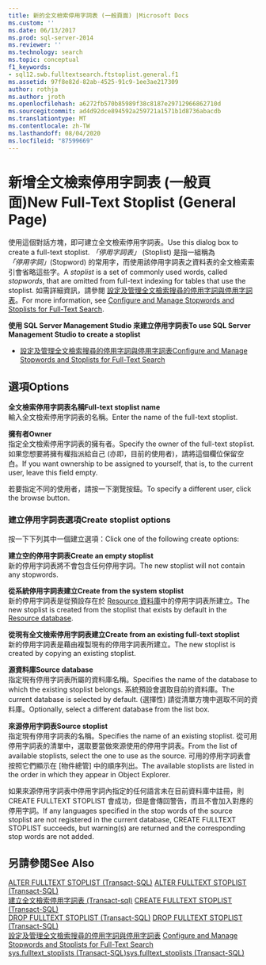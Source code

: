 ```yaml
---
title: 新的全文檢索停用字詞表 (一般頁面) |Microsoft Docs
ms.custom: ''
ms.date: 06/13/2017
ms.prod: sql-server-2014
ms.reviewer: ''
ms.technology: search
ms.topic: conceptual
f1_keywords:
- sql12.swb.fulltextsearch.ftstoplist.general.f1
ms.assetid: 97f8e82d-82ab-4525-91c9-1ee3ae217309
author: rothja
ms.author: jroth
ms.openlocfilehash: a6272fb570b85989f38c8187e29712966862710d
ms.sourcegitcommit: ad4d92dce894592a259721a1571b1d8736abacdb
ms.translationtype: MT
ms.contentlocale: zh-TW
ms.lasthandoff: 08/04/2020
ms.locfileid: "87599669"
---
```

# <a name="new-full-text-stoplist-general-page"></a><span data-ttu-id="88480-102">新增全文檢索停用字詞表 (一般頁面)</span><span class="sxs-lookup"><span data-stu-id="88480-102">New Full-Text Stoplist (General Page)</span></span>
  <span data-ttu-id="88480-103">使用這個對話方塊，即可建立全文檢索停用字詞表。</span><span class="sxs-lookup"><span data-stu-id="88480-103">Use this dialog box to create a full-text stoplist.</span></span> <span data-ttu-id="88480-104">*「停用字詞表」* (Stoplist) 是指一組稱為 *「停用字詞」*(Stopword) 的常用字，而使用該停用字詞表之資料表的全文檢索索引會省略這些字。</span><span class="sxs-lookup"><span data-stu-id="88480-104">A *stoplist* is a set of commonly used words, called *stopwords*, that are omitted from full-text indexing for tables that use the stoplist.</span></span> <span data-ttu-id="88480-105">如需詳細資訊，請參閱 [設定及管理全文檢索搜尋的停用字詞與停用字詞表](../relational-databases/search/full-text-search.md)。</span><span class="sxs-lookup"><span data-stu-id="88480-105">For more information, see [Configure and Manage Stopwords and Stoplists for Full-Text Search](../relational-databases/search/full-text-search.md).</span></span>  
  
 <span data-ttu-id="88480-106">**使用 SQL Server Management Studio 來建立停用字詞表**</span><span class="sxs-lookup"><span data-stu-id="88480-106">**To use SQL Server Management Studio to create a stoplist**</span></span>  
  
-   [<span data-ttu-id="88480-107">設定及管理全文檢索搜尋的停用字詞與停用字詞表</span><span class="sxs-lookup"><span data-stu-id="88480-107">Configure and Manage Stopwords and Stoplists for Full-Text Search</span></span>](../relational-databases/search/full-text-search.md)  
  
## <a name="options"></a><span data-ttu-id="88480-108">選項</span><span class="sxs-lookup"><span data-stu-id="88480-108">Options</span></span>  
 <span data-ttu-id="88480-109">**全文檢索停用字詞表名稱**</span><span class="sxs-lookup"><span data-stu-id="88480-109">**Full-text stoplist name**</span></span>  
 <span data-ttu-id="88480-110">輸入全文檢索停用字詞表的名稱。</span><span class="sxs-lookup"><span data-stu-id="88480-110">Enter the name of the full-text stoplist.</span></span>  
  
 <span data-ttu-id="88480-111">**擁有者**</span><span class="sxs-lookup"><span data-stu-id="88480-111">**Owner**</span></span>  
 <span data-ttu-id="88480-112">指定全文檢索停用字詞表的擁有者。</span><span class="sxs-lookup"><span data-stu-id="88480-112">Specify the owner of the full-text stoplist.</span></span> <span data-ttu-id="88480-113">如果您想要將擁有權指派給自己 (亦即，目前的使用者)，請將這個欄位保留空白。</span><span class="sxs-lookup"><span data-stu-id="88480-113">If you want ownership to be assigned to yourself, that is, to the current user, leave this field empty.</span></span>  
  
 <span data-ttu-id="88480-114">若要指定不同的使用者，請按一下瀏覽按鈕。</span><span class="sxs-lookup"><span data-stu-id="88480-114">To specify a different user, click the browse button.</span></span>  
  
### <a name="create-stoplist-options"></a><span data-ttu-id="88480-115">建立停用字詞表選項</span><span class="sxs-lookup"><span data-stu-id="88480-115">Create stoplist options</span></span>  
 <span data-ttu-id="88480-116">按一下下列其中一個建立選項：</span><span class="sxs-lookup"><span data-stu-id="88480-116">Click one of the following create options:</span></span>  
  
 <span data-ttu-id="88480-117">**建立空的停用字詞表**</span><span class="sxs-lookup"><span data-stu-id="88480-117">**Create an empty stoplist**</span></span>  
 <span data-ttu-id="88480-118">新的停用字詞表將不會包含任何停用字詞。</span><span class="sxs-lookup"><span data-stu-id="88480-118">The new stoplist will not contain any stopwords.</span></span>  
  
 <span data-ttu-id="88480-119">**從系統停用字詞表建立**</span><span class="sxs-lookup"><span data-stu-id="88480-119">**Create from the system stoplist**</span></span>  
 <span data-ttu-id="88480-120">新的停用字詞表是從預設存在於 [Resource 資料庫](../relational-databases/databases/resource-database.md)中的停用字詞表所建立。</span><span class="sxs-lookup"><span data-stu-id="88480-120">The new stoplist is created from the stoplist that exists by default in the [Resource database](../relational-databases/databases/resource-database.md).</span></span>  
  
 <span data-ttu-id="88480-121">**從現有全文檢索停用字詞表建立**</span><span class="sxs-lookup"><span data-stu-id="88480-121">**Create from an existing full-text stoplist**</span></span>  
 <span data-ttu-id="88480-122">新的停用字詞表是藉由複製現有的停用字詞表所建立。</span><span class="sxs-lookup"><span data-stu-id="88480-122">The new stoplist is created by copying an existing stoplist.</span></span>  
  
 <span data-ttu-id="88480-123">**源資料庫**</span><span class="sxs-lookup"><span data-stu-id="88480-123">**Source database**</span></span>  
 <span data-ttu-id="88480-124">指定現有停用字詞表所屬的資料庫名稱。</span><span class="sxs-lookup"><span data-stu-id="88480-124">Specifies the name of the database to which the existing stoplist belongs.</span></span> <span data-ttu-id="88480-125">系統預設會選取目前的資料庫。</span><span class="sxs-lookup"><span data-stu-id="88480-125">The current database is selected by default.</span></span> <span data-ttu-id="88480-126">(選擇性) 請從清單方塊中選取不同的資料庫。</span><span class="sxs-lookup"><span data-stu-id="88480-126">Optionally, select a different database from the list box.</span></span>  
  
 <span data-ttu-id="88480-127">**來源停用字詞表**</span><span class="sxs-lookup"><span data-stu-id="88480-127">**Source stoplist**</span></span>  
 <span data-ttu-id="88480-128">指定現有停用字詞表的名稱。</span><span class="sxs-lookup"><span data-stu-id="88480-128">Specifies the name of an existing stoplist.</span></span> <span data-ttu-id="88480-129">從可用停用字詞表的清單中，選取要當做來源使用的停用字詞表。</span><span class="sxs-lookup"><span data-stu-id="88480-129">From the list of available stoplists, select the one to use as the source.</span></span> <span data-ttu-id="88480-130">可用的停用字詞表會按照它們顯示在 [物件總管] 中的順序列出。</span><span class="sxs-lookup"><span data-stu-id="88480-130">The available stoplists are listed in the order in which they appear in Object Explorer.</span></span>  
  
 <span data-ttu-id="88480-131">如果來源停用字詞表中停用字詞內指定的任何語言未在目前資料庫中註冊，則 CREATE FULLTEXT STOPLIST 會成功，但是會傳回警告，而且不會加入對應的停用字詞。</span><span class="sxs-lookup"><span data-stu-id="88480-131">If any languages specified in the stop words of the source stoplist are not registered in the current database, CREATE FULLTEXT STOPLIST succeeds, but warning(s) are returned and the corresponding stop words are not added.</span></span>  
  
## <a name="see-also"></a><span data-ttu-id="88480-132">另請參閱</span><span class="sxs-lookup"><span data-stu-id="88480-132">See Also</span></span>  
 <span data-ttu-id="88480-133">[ALTER FULLTEXT STOPLIST &#40;Transact-SQL&#41;](/sql/t-sql/statements/alter-fulltext-stoplist-transact-sql) </span><span class="sxs-lookup"><span data-stu-id="88480-133">[ALTER FULLTEXT STOPLIST &#40;Transact-SQL&#41;](/sql/t-sql/statements/alter-fulltext-stoplist-transact-sql) </span></span>  
 <span data-ttu-id="88480-134">[建立全文檢索停用字詞表 &#40;Transact-sql&#41;](/sql/t-sql/statements/create-fulltext-stoplist-transact-sql) </span><span class="sxs-lookup"><span data-stu-id="88480-134">[CREATE FULLTEXT STOPLIST &#40;Transact-SQL&#41;](/sql/t-sql/statements/create-fulltext-stoplist-transact-sql) </span></span>  
 <span data-ttu-id="88480-135">[DROP FULLTEXT STOPLIST &#40;Transact-SQL&#41;](/sql/t-sql/statements/drop-fulltext-stoplist-transact-sql) </span><span class="sxs-lookup"><span data-stu-id="88480-135">[DROP FULLTEXT STOPLIST &#40;Transact-SQL&#41;](/sql/t-sql/statements/drop-fulltext-stoplist-transact-sql) </span></span>  
 <span data-ttu-id="88480-136">[設定及管理全文檢索搜尋的停用字詞與停用字詞表](../relational-databases/search/full-text-search.md) </span><span class="sxs-lookup"><span data-stu-id="88480-136">[Configure and Manage Stopwords and Stoplists for Full-Text Search](../relational-databases/search/full-text-search.md) </span></span>  
 [<span data-ttu-id="88480-137">sys.fulltext_stoplists &#40;Transact-SQL&#41;</span><span class="sxs-lookup"><span data-stu-id="88480-137">sys.fulltext_stoplists &#40;Transact-SQL&#41;</span></span>](/sql/relational-databases/system-catalog-views/sys-fulltext-stoplists-transact-sql)  
  
  
